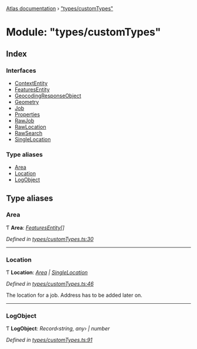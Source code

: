 [Atlas documentation](../globals.md) › ["types/customTypes"](_types_customtypes_.md)

# Module: "types/customTypes"

## Index

### Interfaces

* [ContextEntity](../interfaces/_types_customtypes_.contextentity.md)
* [FeaturesEntity](../interfaces/_types_customtypes_.featuresentity.md)
* [GeocodingResponseObject](../interfaces/_types_customtypes_.geocodingresponseobject.md)
* [Geometry](../interfaces/_types_customtypes_.geometry.md)
* [Job](../interfaces/_types_customtypes_.job.md)
* [Properties](../interfaces/_types_customtypes_.properties.md)
* [RawJob](../interfaces/_types_customtypes_.rawjob.md)
* [RawLocation](../interfaces/_types_customtypes_.rawlocation.md)
* [RawSearch](../interfaces/_types_customtypes_.rawsearch.md)
* [SingleLocation](../interfaces/_types_customtypes_.singlelocation.md)

### Type aliases

* [Area](_types_customtypes_.md#area)
* [Location](_types_customtypes_.md#location)
* [LogObject](_types_customtypes_.md#logobject)

## Type aliases

###  Area

Ƭ **Area**: *[FeaturesEntity](../interfaces/_types_customtypes_.featuresentity.md)[]*

*Defined in [types/customTypes.ts:30](https://github.com/chronark/atlas/blob/3b4704d/src/types/customTypes.ts#L30)*

___

###  Location

Ƭ **Location**: *[Area](_types_customtypes_.md#area) | [SingleLocation](../interfaces/_types_customtypes_.singlelocation.md)*

*Defined in [types/customTypes.ts:46](https://github.com/chronark/atlas/blob/3b4704d/src/types/customTypes.ts#L46)*

The location for a job.
Address has to be added later on.

___

###  LogObject

Ƭ **LogObject**: *Record‹string, any› | number*

*Defined in [types/customTypes.ts:91](https://github.com/chronark/atlas/blob/3b4704d/src/types/customTypes.ts#L91)*
